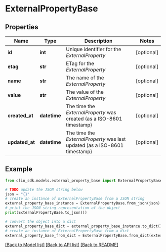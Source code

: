 # ExternalPropertyBase


## Properties

Name | Type | Description | Notes
------------ | ------------- | ------------- | -------------
**id** | **int** | Unique identifier for the *ExternalProperty* | [optional] 
**etag** | **str** | ETag for the *ExternalProperty* | [optional] 
**name** | **str** | The name of the *ExternalProperty* | [optional] 
**value** | **str** | The value of the *ExternalProperty* | [optional] 
**created_at** | **datetime** | The time the *ExternalProperty* was created (as a ISO-8601 timestamp) | [optional] 
**updated_at** | **datetime** | The time the *ExternalProperty* was last updated (as a ISO-8601 timestamp) | [optional] 

## Example

```python
from clio_sdk.models.external_property_base import ExternalPropertyBase

# TODO update the JSON string below
json = "{}"
# create an instance of ExternalPropertyBase from a JSON string
external_property_base_instance = ExternalPropertyBase.from_json(json)
# print the JSON string representation of the object
print(ExternalPropertyBase.to_json())

# convert the object into a dict
external_property_base_dict = external_property_base_instance.to_dict()
# create an instance of ExternalPropertyBase from a dict
external_property_base_from_dict = ExternalPropertyBase.from_dict(external_property_base_dict)
```
[[Back to Model list]](../README.md#documentation-for-models) [[Back to API list]](../README.md#documentation-for-api-endpoints) [[Back to README]](../README.md)


